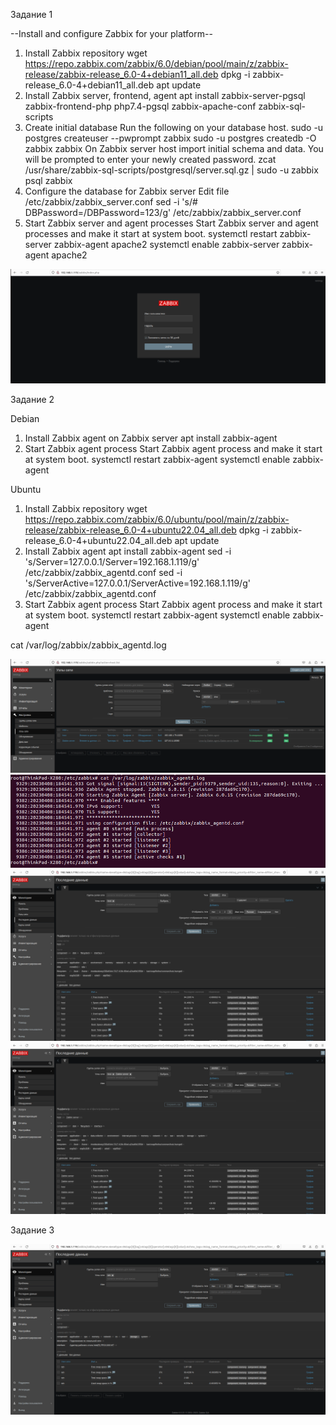 Задание 1

--Install and configure Zabbix for your platform--

1. Install Zabbix repository
wget https://repo.zabbix.com/zabbix/6.0/debian/pool/main/z/zabbix-release/zabbix-release_6.0-4+debian11_all.deb
dpkg -i zabbix-release_6.0-4+debian11_all.deb
apt update
2. Install Zabbix server, frontend, agent
apt install zabbix-server-pgsql zabbix-frontend-php php7.4-pgsql zabbix-apache-conf zabbix-sql-scripts
3. Create initial database
Run the following on your database host.
sudo -u postgres createuser --pwprompt zabbix
sudo -u postgres createdb -O zabbix zabbix
On Zabbix server host import initial schema and data. You will be prompted to enter your newly created password.
zcat /usr/share/zabbix-sql-scripts/postgresql/server.sql.gz | sudo -u zabbix psql zabbix
4. Configure the database for Zabbix server
Edit file /etc/zabbix/zabbix_server.conf
sed -i 's/# DBPassword=/DBPassword=123/g' /etc/zabbix/zabbix_server.conf
5. Start Zabbix server and agent processes
Start Zabbix server and agent processes and make it start at system boot.
systemctl restart zabbix-server zabbix-agent apache2
systemctl enable zabbix-server zabbix-agent apache2

![alt text](https://github.com/rus42/zabbix/blob/main/Task_1.png)

Задание 2

Debian
1. Install Zabbix agent on Zabbix server
apt install zabbix-agent
2. Start Zabbix agent process
Start Zabbix agent process and make it start at system boot.
systemctl restart zabbix-agent
systemctl enable zabbix-agent

Ubuntu
1. Install Zabbix repository
wget https://repo.zabbix.com/zabbix/6.0/ubuntu/pool/main/z/zabbix-release/zabbix-release_6.0-4+ubuntu22.04_all.deb
dpkg -i zabbix-release_6.0-4+ubuntu22.04_all.deb
apt update
2. Install Zabbix agent
apt install zabbix-agent
sed -i 's/Server=127.0.0.1/Server=192.168.1.119/g' /etc/zabbix/zabbix_agentd.conf
sed -i 's/ServerActive=127.0.0.1/ServerActive=192.168.1.119/g' /etc/zabbix/zabbix_agentd.conf
3. Start Zabbix agent process
Start Zabbix agent process and make it start at system boot.
systemctl restart zabbix-agent
systemctl enable zabbix-agent

cat /var/log/zabbix/zabbix_agentd.log

![alt text](https://github.com/rus42/zabbix/blob/main/Task_2.1.png)
![alt text](https://github.com/rus42/zabbix/blob/main/Task_2.2.png)
![alt text](https://github.com/rus42/zabbix/blob/main/Task_2.3.1.png)
![alt text](https://github.com/rus42/zabbix/blob/main/Task_2.3.2.png)

Задание 3

![alt text](https://github.com/rus42/zabbix/blob/main/Task_3.png)


